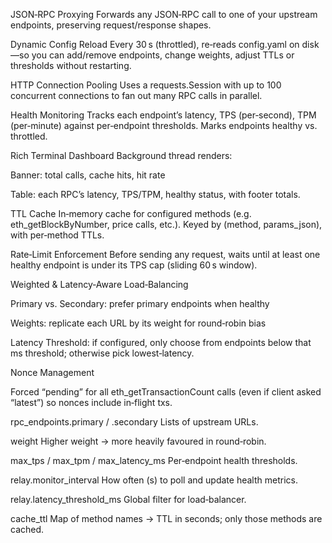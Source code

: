 JSON‑RPC Proxying
Forwards any JSON‑RPC call to one of your upstream endpoints, preserving request/response shapes.

Dynamic Config Reload
Every 30 s (throttled), re‑reads config.yaml on disk—so you can add/remove endpoints, change weights, adjust TTLs or thresholds without restarting.

HTTP Connection Pooling
Uses a requests.Session with up to 100 concurrent connections to fan out many RPC calls in parallel.

Health Monitoring
Tracks each endpoint’s latency, TPS (per‑second), TPM (per‑minute) against per‑endpoint thresholds. Marks endpoints healthy vs. throttled.

Rich Terminal Dashboard
Background thread renders:

Banner: total calls, cache hits, hit rate

Table: each RPC’s latency, TPS/TPM, healthy status, with footer totals.

TTL Cache
In‑memory cache for configured methods (e.g. eth_getBlockByNumber, price calls, etc.). Keyed by (method, params_json), with per‑method TTLs.

Rate‑Limit Enforcement
Before sending any request, waits until at least one healthy endpoint is under its TPS cap (sliding 60 s window).

Weighted & Latency‑Aware Load‑Balancing

Primary vs. Secondary: prefer primary endpoints when healthy

Weights: replicate each URL by its weight for round‑robin bias

Latency Threshold: if configured, only choose from endpoints below that ms threshold; otherwise pick lowest‑latency.

Nonce Management

Forced “pending” for all eth_getTransactionCount calls (even if client asked “latest”) so nonces include in‑flight txs.



rpc_endpoints.primary / .secondary
Lists of upstream URLs.

weight
Higher weight → more heavily favoured in round‑robin.

max_tps / max_tpm / max_latency_ms
Per‑endpoint health thresholds.

relay.monitor_interval
How often (s) to poll and update health metrics.

relay.latency_threshold_ms
Global filter for load‑balancer.

cache_ttl
Map of method names → TTL in seconds; only those methods are cached.
